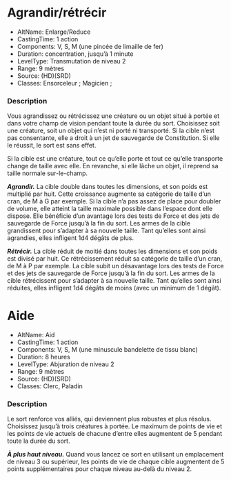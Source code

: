 # Agrandir/rétrécir
- AltName: Enlarge/Reduce
- CastingTime: 1 action
- Components: V, S, M (une pincée de limaille de fer)
- Duration: concentration, jusqu’à 1 minute
- LevelType: Transmutation de niveau 2
- Range: 9 mètres
- Source: (HD)(SRD) 
- Classes: Ensorceleur ; Magicien ;

### Description

Vous agrandissez ou rétrécissez une créature ou un objet situé à portée et dans votre champ de vision pendant toute la durée du sort. 
Choisissez soit une créature, soit un objet qui n’est ni porté ni transporté. 
Si la cible n’est pas consentante, elle a droit à un jet de sauvegarde de Constitution. 
Si elle le réussit, le sort est sans effet.

Si la cible est une créature, tout ce qu’elle porte et tout ce qu’elle transporte change de taille avec elle. 
En revanche, si elle lâche un objet, il reprend sa taille normale sur-le-champ.

**_Agrandir._** 
La cible double dans toutes les dimensions, et son poids est multiplié par huit. 
Cette croissance augmente sa catégorie de taille d’un cran, de M à G par exemple. 
Si la cible n’a pas assez de place pour doubler de volume, elle atteint la taille maximale possible dans l’espace dont elle dispose. 
Elle bénéficie d’un avantage lors des tests de Force et des jets de sauvegarde de Force jusqu’à la fin du sort. 
Les armes de la cible grandissent pour s’adapter à sa nouvelle taille. 
Tant qu’elles sont ainsi agrandies, elles infligent 1d4 dégâts de plus.

**_Rétrécir._**
La cible réduit de moitié dans toutes les dimensions et son poids est divisé par huit. 
Ce rétrécissement réduit sa catégorie de taille d’un cran, de M à P par exemple. 
La cible subit un désavantage lors des tests de Force et des jets de sauvegarde de Force jusqu’à la fin du sort. 
Les armes de la cible rétrécissent pour s’adapter à sa nouvelle taille. 
Tant qu’elles sont ainsi réduites, elles infligent 1d4 dégâts de moins (avec un minimum de 1 dégât).


# Aide
- AltName: Aid
- CastingTime: 1 action
- Components: V, S, M (une minuscule bandelette de tissu blanc)
- Duration: 8 heures
- LevelType: Abjuration de niveau 2
- Range: 9 mètres
- Source: (HD)(SRD) 
- Classes: Clerc, Paladin

### Description

Le sort renforce vos alliés, qui deviennent plus robustes et plus résolus. 
Choisissez jusqu’à trois créatures à portée. 
Le maximum de points de vie et les points de vie actuels de chacune d’entre elles augmentent de 5 pendant toute la durée du sort.

**_À plus haut niveau._**
Quand vous lancez ce sort en utilisant un emplacement de niveau 3 ou supérieur, les points de vie de chaque cible augmentent de 5 points supplémentaires pour chaque niveau au-delà du niveau 2.
